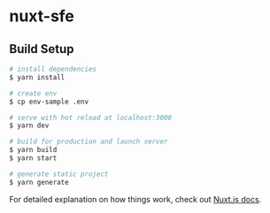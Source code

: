 # nuxt-sfe

## Build Setup

```bash
# install dependencies
$ yarn install

# create env
$ cp env-sample .env

# serve with hot reload at localhost:3000
$ yarn dev

# build for production and launch server
$ yarn build
$ yarn start

# generate static project
$ yarn generate
```

For detailed explanation on how things work, check out [Nuxt.js docs](https://nuxtjs.org).
